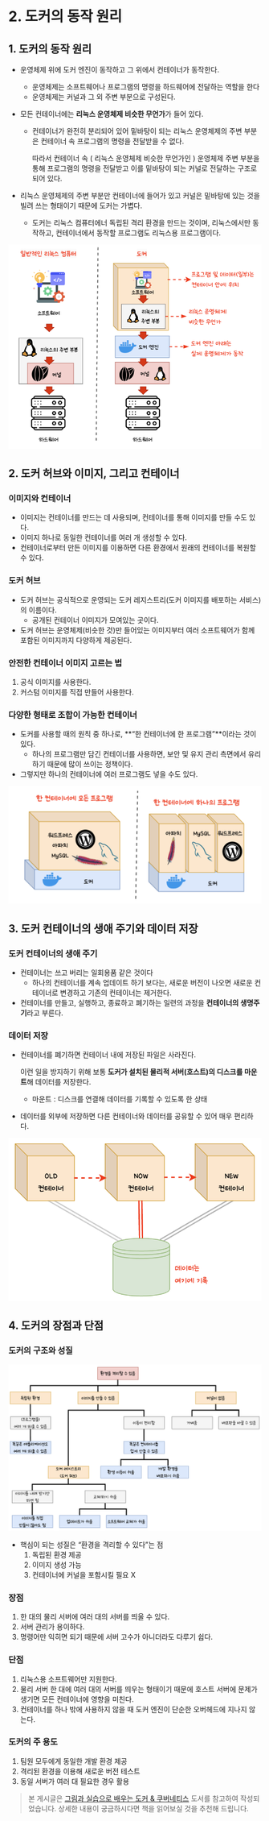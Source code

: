 # 2. 도커의 동작 원리

## 1. 도커의 동작 원리

- 운영체제 위에 도커 엔진이 동작하고 그 위에서 컨테이너가 동작한다.
    - 운영체제는 소프트웨어나 프로그램의 명령을 하드웨어에 전달하는 역할을 한다
    - 운영체제는 커널과 그 외 주변 부분으로 구성된다.
- 모든 컨테이너에는 **리눅스 운영체제 비슷한 무언가**가 들어 있다.
    - 컨테이너가 완전히 분리되어 있어 밑바탕이 되는 리눅스 운영체제의 주변 부분은 컨테이너 속 프로그램의 명령을 전달받을 수 없다.

      따라서 컨테이너 속 ( 리눅스 운영체제 비슷한 무언가인 ) 운영체제 주변 부분을 통해 프로그램의 명령을 전달받고 이를 밑바탕이 되는 커널로 전달하는 구조로 되어 있다.

- 리눅스 운영체제의 주변 부분만 컨테이너에 들어가 있고 커널은 밑바탕에 있는 것을 빌려 쓰는 형태이기 때문에 도커는 가볍다.
    - 도커는 리눅스 컴퓨터에너 독립된 격리 환경을 만드는 것이며, 리눅스에서만 동작하고, 컨테이너에서 동작할 프로그램도 리눅스용 프로그램이다.

![](../image/docker&k8s/02-01.png)

## 2. 도커 허브와 이미지, 그리고 컨테이너

### 이미지와 컨테이너

- 이미지는 컨테이너를 만드는 데 사용되며, 컨테이너를 통해 이미지를 만들 수도 있다.
- 이미지 하나로 동일한 컨테이너를 여러 개 생성할 수 있다.
- 컨테이너로부터 만든 이미지를 이용하면 다른 환경에서 원래의 컨테이너를 복원할 수 있다.

### 도커 허브

- 도커 허브는 공식적으로 운영되는 도커 레지스트리(도커 이미지를 배포하는 서비스)의 이름이다.
    - 공개된 컨테이너 이미지가 모여있는 곳이다.
- 도커 허브는 운영체제(비슷한 것)만 들어있는 이미지부터 여러 소프트웨어가 함께 포함된 이미지까지 다양하게 제공된다.

### 안전한 컨테이너 이미지 고르는 법

1. 공식 이미지를 사용한다.
2. 커스텀 이미지를 직접 만들어 사용한다.

### 다양한 형태로 조합이 가능한 컨테이너

- 도커를 사용할 때의 원칙 중 하나로, **“한 컨테이너에 한 프로그램”**이라는 것이 있다.
    - 하나의 프로그램만 담긴 컨테이너를 사용하면, 보안 및 유지 관리 측면에서 유리하기 때문에 많이 쓰이는 정책이다.
- 그렇지만 하나의 컨테이너에 여러 프로그램도 넣을 수도 있다.

![](../image/docker&k8s/02-02.png)

## 3. 도커 컨테이너의 생애 주기와 데이터 저장

### 도커 컨테이너의 생애 주기

- 컨테이너는 쓰고 버리는 일회용품 같은 것이다
    - 하나의 컨테이너를 계속 업데이트 하기 보다는, 새로운 버전이 나오면 새로운 컨테이너로 변경하고 기존의 컨테이너는 제거한다.
- 컨테이너를 만들고, 실행하고, 종료하고 폐기하는 일련의 과정을 **컨테이너의 생명주기**라고 부른다.

### 데이터 저장

- 컨테이너를 폐기하면 컨테이너 내에 저장된 파일은 사라진다.

  이런 일을 방지하기 위해 보통 **도커가 설치된 물리적 서버(호스트)의 디스크를 마운트**해 데이터를 저장한다.

    - 마운트 : 디스크를 연결해 데이터를 기록할 수 있도록 한 상태
- 데이터를 외부에 저장하면 다른 컨테이너와 데이터를 공유할 수 있어 매우 편리하다.

![](../image/docker&k8s/02-03.png)

## 4. 도커의 장점과 단점

### 도커의 구조와 성질

![](../image/docker&k8s/02-04.png)

- 핵심이 되는 성질은 “환경을 격리할 수 있다”는 점
    1. 독립된 환경 제공
    2. 이미지 생성 가능
    3. 컨테이너에 커널을 포함시킬 필요 X

### 장점

1. 한 대의 물리 서버에 여러 대의 서버를 띄울 수 있다.
2. 서버 관리가 용이하다.
3. 명령어만 익히면 되기 때문에 서버 고수가 아니더라도 다루기 쉽다.

### 단점

1. 리눅스용 소프트웨어만 지원한다.
2. 물리 서버 한 대에 여러 대의 서버를 띄우는 형태이기 때문에 호스트 서버에 문제가 생기면 모든 컨테이너에 영향을 미친다.
3. 컨테이너를 하나 밖에 사용하지 않을 때 도커 엔진이 단순한 오버헤드에 지나지 않는다.

### 도커의 주 용도

1. 팀원 모두에게 동일한 개발 환경 제공
2. 격리된 환경을 이용해 새로운 버전 테스트
3. 동일 서버가 여러 대 필요한 경우 활용

> 본 게시글은 [그림과 실습으로 배우는 도커 & 쿠버네티스](https://product.kyobobook.co.kr/detail/S000001766500) 도서를 참고하여 작성되었습니다.
> 상세한 내용이 궁금하시다면 책을 읽어보실 것을 추천해 드립니다.